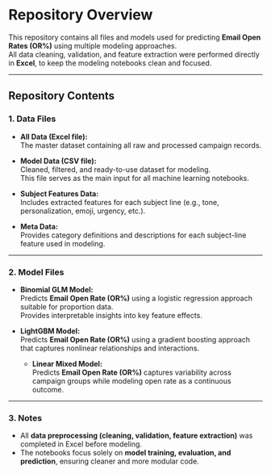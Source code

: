 # **Repository Overview**

This repository contains all files and models used for predicting **Email Open Rates (OR%)** using multiple modeling approaches.  
All data cleaning, validation, and feature extraction were performed directly in **Excel**, to keep the modeling notebooks clean and focused.

---

## **Repository Contents**

### **1. Data Files**
- **All Data (Excel file):**  
  The master dataset containing all raw and processed campaign records.

- **Model Data (CSV file):**  
  Cleaned, filtered, and ready-to-use dataset for modeling.  
  This file serves as the main input for all machine learning notebooks.

- **Subject Features Data:**  
  Includes extracted features for each subject line (e.g., tone, personalization, emoji, urgency, etc.).

- **Meta Data:**  
  Provides category definitions and descriptions for each subject-line feature used in modeling.

---

### **2. Model Files**
- **Binomial GLM Model:**  
  Predicts **Email Open Rate (OR%)** using a logistic regression approach suitable for proportion data.  
  Provides interpretable insights into key feature effects.

- **LightGBM Model:**  
  Predicts **Email Open Rate (OR%)** using a gradient boosting approach that captures nonlinear relationships and interactions.

  - **Linear Mixed  Model:**  
  Predicts **Email Open Rate (OR%)** captures variability across campaign groups while modeling open rate as a continuous outcome.

---

### **3. Notes**
- All **data preprocessing (cleaning, validation, feature extraction)** was completed in Excel before modeling.  
- The notebooks focus solely on **model training, evaluation, and prediction**, ensuring cleaner and more modular code.
